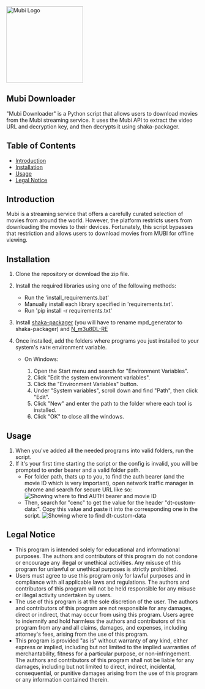 <img src="https://mubi.com/MUBI-logo.png" alt="Mubi Logo" width="200"/>

## Mubi Downloader

"Mubi Downloader" is a Python script that allows users to download movies from the Mubi streaming service. It uses the Mubi API to extract the video URL and decryption key, and then decrypts it using shaka-packager.

## Table of Contents
- [Introduction](#Introduction)
- [Installation](#installation)
- [Usage](#usage)
- [Legal Notice](#legal-notice)

## Introduction
Mubi is a streaming service that offers a carefully curated selection of movies from around the world. However, the platform restricts users from downloading the movies to their devices. Fortunately, this script bypasses that restriction and allows users to download movies from MUBI for offline viewing.

## Installation
1. Clone the repository or download the zip file.
2. Install the required libraries using one of the following methods:
    * Run the 'install_requirements.bat'
    * Manually install each library specified in 'requirements.txt'.
    * Run 'pip install -r requirements.txt'
3. Install [shaka-packager](https://github.com/shaka-project/shaka-packager/releases) (you will have to rename mpd_generator to shaka-packager) and [N_m3u8DL-RE](https://github.com/nilaoda/N_m3u8DL-RE/releases)
4. Once installed, add the folders where programs you just installed to your system's `PATH` environment variable. 

   - On Windows:

     1. Open the Start menu and search for "Environment Variables".
     2. Click "Edit the system environment variables".
     3. Click the "Environment Variables" button.
     4. Under "System variables", scroll down and find "Path", then click "Edit".
     5. Click "New" and enter the path to the folder where each tool is installed.
     6. Click "OK" to close all the windows.

## Usage

1. When you've added all the needed programs into valid folders, run the script.
2. If it's your first time starting the script or the config is invalid, you will be prompted to ender bearer and a valid folder path. 
   - For folder path, thats up to you, to find the auth bearer (and the movie ID which is very important), open network traffic manager in chrome and search for secure URL like so:
   ![Showing where to find AUTH bearer and movie ID](https://i.ibb.co/Hx4s269/image.png) 
   - Then, search for "cenc" to get the value for the header "dt-custom-data:". Copy this value and paste it into the corresponding one in the script.
   ![Showing where to find dt-custom-data](https://i.ibb.co/LQBQHcF/image.png)

## Legal Notice
- This program is intended solely for educational and informational purposes. The authors and contributors of this program do not condone or encourage any illegal or unethical activities. Any misuse of this program for unlawful or unethical purposes is strictly prohibited.
- Users must agree to use this program only for lawful purposes and in compliance with all applicable laws and regulations. The authors and contributors of this program will not be held responsible for any misuse or illegal activity undertaken by users.
- The use of this program is at the sole discretion of the user. The authors and contributors of this program are not responsible for any damages, direct or indirect, that may occur from using this program. Users agree to indemnify and hold harmless the authors and contributors of this program from any and all claims, damages, and expenses, including attorney's fees, arising from the use of this program.
- This program is provided "as is" without warranty of any kind, either express or implied, including but not limited to the implied warranties of merchantability, fitness for a particular purpose, or non-infringement. The authors and contributors of this program shall not be liable for any damages, including but not limited to direct, indirect, incidental, consequential, or punitive damages arising from the use of this program or any information contained therein.
